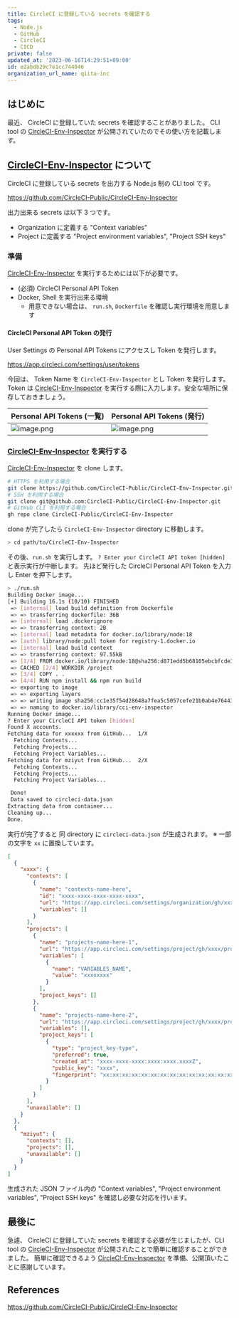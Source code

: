 ```yaml
---
title: CircleCI に登録している secrets を確認する
tags:
  - Node.js
  - GitHub
  - CircleCI
  - CICD
private: false
updated_at: '2023-06-16T14:29:51+09:00'
id: e2abdb29c7e1cc744046
organization_url_name: qiita-inc
---
```


## はじめに

最近、 CircleCI に登録していた secrets を確認することがありました。
CLI tool の [CircleCI-Env-Inspector] が公開されていたのでその使い方を記載します。

## [CircleCI-Env-Inspector] について

CircleCI に登録している secrets を出力する Node.js 制の CLI tool です。

https://github.com/CircleCI-Public/CircleCI-Env-Inspector

出力出来る secrets は以下 3 つです。

- Organization に定義する "Context variables"
- Project に定義する "Project environment variables", "Project SSH keys"

### 準備

[CircleCI-Env-Inspector] を実行するためには以下が必要です。

- (必須) CircleCI Personal API Token
- Docker, Shell を実行出来る環境
  - 用意できない場合は、 `run.sh`, `Dockerfile` を確認し実行環境を用意します

#### CircleCI Personal API Token の発行

User Settings の Personal API Tokens にアクセスし Token を発行します。

https://app.circleci.com/settings/user/tokens

今回は、 Token Name を `CircleCI-Env-Inspector` とし Token を発行します。
Token は [CircleCI-Env-Inspector] を実行する際に入力します。安全な場所に保存しておきましょう。

| Personal API Tokens (一覧)                                                                                               | Personal API Tokens (発行)                                                                                               |
| :----------------------------------------------------------------------------------------------------------------------- | :----------------------------------------------------------------------------------------------------------------------- |
| ![image.png](https://qiita-image-store.s3.ap-northeast-1.amazonaws.com/0/55950/38e5e99b-871d-e5e2-169d-dd7114c68155.png) | ![image.png](https://qiita-image-store.s3.ap-northeast-1.amazonaws.com/0/55950/edcc3f17-ed95-0b99-8a97-84326568eb93.png) |

### [CircleCI-Env-Inspector] を実行する

[CircleCI-Env-Inspector] を clone します。

```bash
# HTTPS を利用する場合
git clone https://github.com/CircleCI-Public/CircleCI-Env-Inspector.git
# SSH を利用する場合
git clone git@github.com:CircleCI-Public/CircleCI-Env-Inspector.git
# GitHub CLI を利用する場合
gh repo clone CircleCI-Public/CircleCI-Env-Inspector
```

clone が完了したら `CircleCI-Env-Inspector` directory に移動します。

```bash
> cd path/to/CircleCI-Env-Inspector
```

その後、`run.sh` を実行します。
`? Enter your CircleCI API token [hidden]` と表示実行が中断します。
先ほど発行した CircleCI Personal API Token を入力し Enter を押下します。

```bash
> ./run.sh
Building Docker image...
[+] Building 16.1s (10/10) FINISHED
 => [internal] load build definition from Dockerfile                                                0.0s
 => => transferring dockerfile: 36B                                                                 0.0s
 => [internal] load .dockerignore                                                                   0.0s
 => => transferring context: 2B                                                                     0.0s
 => [internal] load metadata for docker.io/library/node:18                                          2.8s
 => [auth] library/node:pull token for registry-1.docker.io                                         0.0s
 => [internal] load build context                                                                   0.0s
 => => transferring context: 97.55kB                                                                0.0s
 => [1/4] FROM docker.io/library/node:18@sha256:d871edd5b68105ebcbfcde3fe8c79d24cbdbb30430d9bd6251  0.0s
 => CACHED [2/4] WORKDIR /project                                                                   0.0s
 => [3/4] COPY . .                                                                                  0.1s
 => [4/4] RUN npm install && npm run build                                                         11.4s
 => exporting to image                                                                              1.6s
 => => exporting layers                                                                             1.6s
 => => writing image sha256:cc1e35f54d28648a7fea5c5057cefe21b0ab4e7644395b402bfe52a41583e9f8        0.0s
 => => naming to docker.io/library/cci-env-inspector                                                0.0s
Running Docker image...
? Enter your CircleCI API token [hidden]
Found X accounts.
Fetching data for xxxxxx from GitHub...  1/X
  Fetching Contexts...
  Fetching Projects...
  Fetching Project Variables...
Fetching data for mziyut from GitHub...  2/X
  Fetching Contexts...
  Fetching Projects...
  Fetching Project Variables...

 Done!
 Data saved to circleci-data.json
Extracting data from container...
Cleaning up...
Done.
```

実行が完了すると 同 directory に `circleci-data.json` が生成されます。
※ 一部の文字を `xx` に置換しています。

```json:circleci-data.json
[
  {
    "xxxx": {
      "contexts": [
        {
          "name": "contexts-name-here",
          "id": "xxxx-xxxx-xxxx-xxxx-xxxx",
          "url": "https://app.circleci.com/settings/organization/gh/xxxx/contexts/xxxx-xxxx-xxxx-xxxx-xxxx",
          "variables": []
        }
      ],
      "projects": [
        {
          "name": "projects-name-here-1",
          "url": "https://app.circleci.com/settings/project/gh/xxxx/projects-name-here-1/environment-variables",
          "variables": [
            {
              "name": "VARIABLES_NAME",
              "value": "xxxxxxxx"
            }
          ],
          "project_keys": []
        },
        {
          "name": "projects-name-here-2",
          "url": "https://app.circleci.com/settings/project/gh/xxxx/projects-name-here-2/environment-variables",
          "variables": [],
          "project_keys": [
            {
              "type": "project_key-type",
              "preferred": true,
              "created_at": "xxxx-xxxx-xxxx:xxxx:xxxx.xxxxZ",
              "public_key": "xxxx",
              "fingerprint": "xx:xx:xx:xx:xx:xx:xx:xx:xx:xx:xx:xx:xx:xx:xx:xx"
            }
          ]
        }
      ],
      "unavailable": []
    }
  },
  {
    "mziyut": {
      "contexts": [],
      "projects": [],
      "unavailable": []
    }
  }
]
```

生成された JSON ファイル内の "Context variables", "Project environment variables", "Project SSH keys" を確認し必要な対応を行います。

## 最後に

急遽、 CircleCI に登録していた secrets を確認する必要が生じましたが、CLI tool の [CircleCI-Env-Inspector] が公開されたことで簡単に確認することができました。
簡単に確認できるよう [CircleCI-Env-Inspector] を準備、公開頂いたことに感謝しています。

## References

https://github.com/CircleCI-Public/CircleCI-Env-Inspector

[CircleCI-Env-Inspector]: https://github.com/CircleCI-Public/CircleCI-Env-Inspector
